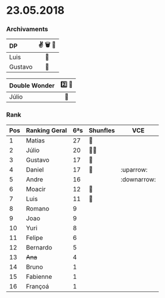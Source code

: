 # 23.05.2018

### Archivaments

| DP | :v: :wastebasket:  :eyes:  |
|:--|:--------:     |
|  Luis| :medal_sports:|
|  Gustavo| :medal_sports:|

| Double Wonder | :two: :gun: |
|:--|:--------:     |
|  Júlio| :medal_sports:|


### Rank

| Pos | Ranking Geral | 6ªs | Shunfles                              | VCE         |
|-----|---------------|-----|---------------------------------------|-------------|
| 1   | Matias        | 27  |:basketball:                           |             |
| 2   | Júlio         | 20  |:basketball::basketball:               |             |
| 3   | Gustavo       | 17  |:basketball:                           |             |
| 4   | Daniel        | 17  |:basketball:                           | :uparrow:   |
| 5   | Andre         | 16  |                                       | :downarrow: |
| 6   | Moacir        | 12  |:basketball:                           |             |
| 7   | Luis          | 11  |:basketball:                           |             |
| 8   | Romano        | 9   |                                       |             |
| 9   | Joao          | 9   |                                       |             |
| 10  | Yuri          | 8   |                                       |             |
| 11  | Felipe        | 6   |                                       |             |
| 12  | Bernardo      | 5   |                                       |             |
| 13  | ~~Ana~~       | 4   |                                       |             |
| 14  | Bruno         | 1   |                                       |             |
| 15  | Fabienne      | 1   |                                       |             |
| 16  | Françoá       | 1   |                                       |             |